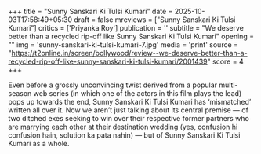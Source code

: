 +++
title = "Sunny Sanskari Ki Tulsi Kumari"
date = 2025-10-03T17:58:49+05:30
draft = false
mreviews = ["Sunny Sanskari Ki Tulsi Kumari"]
critics = ['Priyanka Roy']
publication = ''
subtitle = "We deserve better than a recycled rip-off like Sunny Sanskari Ki Tulsi Kumari"
opening = ""
img = 'sunny-sanskari-ki-tulsi-kumari-7.jpg'
media = 'print'
source = "https://t2online.in/screen/bollywood/review--we-deserve-better-than-a-recycled-rip-off-like-sunny-sanskari-ki-tulsi-kumari/2001439"
score = 4
+++

Even before a grossly unconvincing twist derived from a popular multi-season web series (in which one of the actors in this film plays the lead) pops up towards the end, Sunny Sanskari Ki Tulsi Kumari has ‘mismatched’ written all over it. Now we aren’t just talking about its central premise — of two ditched exes seeking to win over their respective former partners who are marrying each other at their destination wedding (yes, confusion hi confusion hain, solution ka pata nahin) — but of Sunny Sanskari Ki Tulsi Kumari as a whole.
